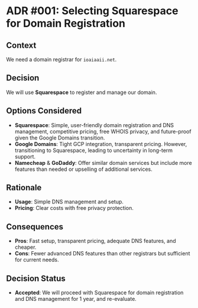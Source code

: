 # ADR #001: Selecting Squarespace for Domain Registration

## Context
We need a domain registrar for `ioaiaaii.net`.

## Decision
We will use **Squarespace** to register and manage our domain.

## Options Considered
- **Squarespace**: Simple, user-friendly domain registration and DNS management, competitive pricing, free WHOIS privacy, and future-proof given the Google Domains transition.
- **Google Domains**: Tight GCP integration, transparent pricing. However, transitioning to Squarespace, leading to uncertainty in long-term support.
- **Namecheap** & **GoDaddy**: Offer similar domain services but include more features than needed or upselling of additional services.

## Rationale
- **Usage**: Simple DNS management and setup.
- **Pricing**: Clear costs with free privacy protection.

## Consequences
- **Pros**: Fast setup, transparent pricing, adequate DNS features, and cheaper.
- **Cons**: Fewer advanced DNS features than other registrars but sufficient for current needs.

## Decision Status
- **Accepted**: We will proceed with Squarespace for domain registration and DNS management for 1 year, and re-evaluate.
